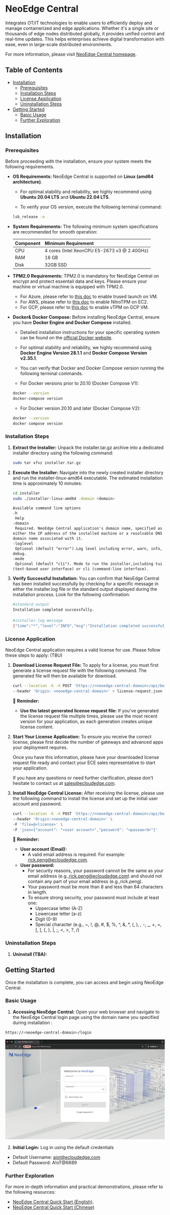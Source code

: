 # NeoEdge Central
Integrates OT/IT technologies to enable users to efficiently deploy and manage containerized and edge applications. Whether it's a single site or thousands of edge nodes distributed globally, it provides unified control and real-time updates. This helps enterprises achieve digital transformation with ease, even in large-scale distributed environments.

For more information, please visit [NeoEdge Central homepage](https://www.ecloudedge.com/).

## Table of Contents
- [Installation](#installation)
    - [Prerequisites](#prerequisites)
    - [Installation Steps](#installation-steps)
    - [License Application](#license-application)
    - [Uninstallation Steps](#uninstallation-steps)
- [Getting Started](#getting-started)
    - [Basic Usage](#basic-usage)
    - [Further Exploration](#further-exploration)


## Installation

### Prerequisites
Before proceeding with the installation, ensure your system meets the following requirements.
* **OS Requirements:**
NeoEdge Central is supported on **Linux (amd64 architecture)**.
    - For optimal stability and reliability, we highly recommend using **Ubuntu 20.04 LTS** and **Ubuntu 22.04 LTS**.
    
    - To verify your OS version, execute the following terminal command:
    ```bash
    lsb_release -a
    ```

* **System Requirements:**
The following minimum system specifications are recommended for smooth operation:

    | Component  | Minimum Requirement | 
    | --------   | -------- | 
    | CPU        | 4 cores (Intel XeonCPU E5-2673 v3 @ 2.40GHz)| 
    | RAM        | 16 GB   | 
    | Disk       | 32GB SSD  |
  
* **TPM2.0 Requirements:**
TPM2.0 is mandatory for NeoEdge Central on encrypt and protect essentail data and keys. Please ensure your machine or virtual machine is equipped with TPM2.0.
    - For Azure, please refer to <a href="https://learn.microsoft.com/en-us/azure/virtual-machines/trusted-launch">this doc</a> to enable trused launch on VM.
    - For AWS, please refer to <a href="https://docs.aws.amazon.com/AWSEC2/latest/UserGuide/nitrotpm.html">this doc</a> to enable NitroTPM on EC2.
    - For GCP, please refer to <a href="https://cloud.google.com/compute/shielded-vm/docs/shielded-vm#vtpm">this doc</a> to enable vTPM on GCP VM.

* **Docker& Docker Compose:** 
Before installing NeoEdge Central, ensure you have **Docker Engine and Docker Compose** installed. 
    - Detailed installation instructions for your specific operating system can be found on the [official Docker website](https://docs.docker.com/engine/install/).
    - For optimal stability and reliability, we highly recommend using **Docker Engine Version 28.1.1** and **Docker Compose Version v2.35.1**.
    - You can verify that Docker and Docker Compose version running the following terminal commands.

    - For Docker versions prior to 20.10 (Docker Compose V1):
    ```bash
    docker --version
    docker-compose version
    ```
    - For Docker version 20.10 and later (Docker Compose V2):
    ```bash
    docker --version
    docker compose version
    ```
### Installation Steps
1.  **Extract the Installer:**
    Unpack the installer.tar.gz archive into a dedicated installer directory using the following command:

    ```bash
    sudo tar xfvz installer.tar.gz
    ```
2. **Execute the Installer:**
   Navigate into the newly created installer directory and run the installer-linux-amd64 executable. The estimated installation time is approximately 10 minutes:
   ```bash
   cd installer
   sudo ./installer-linux-amd64 -domain <domain> 
   ```
   ```text
   Available command line options 
   -h
    Help
   -domain
    Required. NeoEdge Central application's domain name, specified as either the IP address of the installed machine or a resolvable DNS domain name associated with it.
   -loglevel
    Optional (default "error").Log level including error, warn, info, debug. 
   -mode
    Optional (default "cli"). Mode to run the installer,including tui (text-based user interface) or cli (command-line interface). 
   ```
3. **Verify Successful Installation:**
   You can confirm that NeoEdge Central has been installed successfully by checking for a specific message in either the installer.log file or the standard output displayed during the installation process. Look for the following confirmation:
   ```bash
   #standard output 
   Installation completed successfully.

   #installer.log message
   {"time":"*","level":"INFO","msg":"Installation completed successfully."}
   ```
### License Application 
NeoEdge Central application requires a valid license for use. Please follow these steps to apply: (TBU)

1. **Download License Request File:**
To apply for a license, you must first generate a license request file with the following command. The generated file will then be available for download.

    ```bash
    curl --location -k -X POST 'https://<neoedge-central-domain>/api/bootstrap/generate-file' \
    --header 'Origin: <neoedge-central-domain>' > license-request.json \
    ```

    📣 **Reminder:** 
    * **Use the latest generated license request file:** If you've generated the license request file multiple times, please use the most recent version for your application, as each generation creates unique license content.


2. **Start Your License Application:**
    To ensure you receive the correct license, please first decide the number of gateways and advanced apps your deployment requires.

    Once you have this information, please have your downloaded license request file ready and contact your ECE sales representative to start your application.

    If you have any questions or need further clarification, please don't hesitate to contact us at [sales@ecloudedge.com](mailto:sales@ecloudedge.com).

3. **Install NeoEdge Central License:**
After receiving the license, please use the following command to install the license and set up the initial user account and password.


    ```bash
    curl --location -k -X POST 'https://<neoedge-central-domain>/api/bootstrap' \
    --header 'Origin:<neoedge-central-domain>' \
    -F 'file=@<license>' \
    -F 'json={"account": "<user account>","password": "<password>"}'
    ```
    📣 **Reminder:** 
    * **User account (Email):** 
        * A valid email address is required. For example: rick.peng@ecloudedge.com.
    * **User password:** 
        * For security reasons, your password cannot be the same as your email address (e.g.,rick.peng@ecloudedge.com) and should not contain any part of your email address (e.g.,rick.peng).
        * Your password must be more than 8 and less than 64 characters in length.
        * To ensure strong security, your password must include at least one:
            * Uppercase letter (A-Z)
            * Lowercase letter (a-z)
            * Digit (0-9)
            * Special character (e.g., ~, !, @, #, $, %, ^, &, *, (, ), \, -, _, +, =, [, ], {, }, |, ;, <, >, ?, /)

### Uninstallation Steps  
1.  **Uninstall (TBA):**

## Getting Started
Once the installation is complete, you can access and begin using NeoEdge Central.

### Basic Usage
1. **Accessing NeoEdge Central:**
Open your web browser and navigate to the NeoEdge Central login page using the domain name you specified during installation : 
```bash
https://<neoedge-central-domain>/login
```
![Website Screenshot](https://github.com/eCloudEdge-Digital/neoedge-central-user-manual/raw/dev/readme-images/login.png)
    
2. **Initial Login:**
Log in using the default credentials
- Default Username: aiot@ecloudedge.com
- Default Password: A!oT@6689

### Further Exploration

For more in-depth information and practical demonstrations, please refer to the following resources:
- [NeoEdge Central Quick Start (English)](https://www.youtube.com/playlist?list=PLUAJDbJOOHqx2JrZCZpMZT_nlDE_qKT2h).
- [NeoEdge Central Quick Start (Chinese)](https://www.youtube.com/playlist?list=PLUAJDbJOOHqzpqJ9g9IN0j4ClaQMbtXE8)
